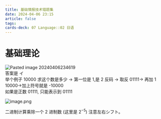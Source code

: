 ```yaml
---
title: 基础情报技术错题集
date: 2024-04-06 23:15
article: false
tags: 
cards-deck: 07 Language::02 日语
---
```


# 基础理论
![Pasted image 20240406234619](http://oss.naglfar28.com/naglfar28/202404062346958.png)   
答案是 イ  
举个例子 10000 求这个数是多少 -> 第一位是 1,是 2 反码 -> 取反 01111-> 再加 1 10000->加上符号就是 -10000  
如果是正数 01111, 只能表示到 01111  


![image.png](http://oss.naglfar28.com/naglfar28/202404062358959.png)  
  
二进制计算乘除一个 2 进制数 (这里是 $2^{-5}$) 注意左右シフト。  


